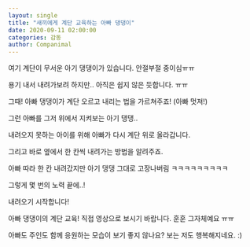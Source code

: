 ```yaml
---
layout: single
title: "새끼에게 계단 교육하는 아빠 댕댕이"
date: 2020-09-11 02:00:00
categories: 감동
author: Companimal
---
```


여기 계단이 무서운 아기 댕댕이가 있습니다. 안절부절 중이심ㅠㅠ

용기 내서 내려가보려 하지만.. 아직은 쉽지 않은 듯합니다. ㅠㅠ

그때! 아빠 댕댕이가 계단 오르고 내리는 법을 가르쳐주죠! (아빠 멋져!)

그런 아빠를 그저 위에서 지켜보는 아기 댕댕..

내려오지 못하는 아이를 위해 아빠가 다시 계단 위로 올라갑니다.

그리고 바로 옆에서 한 칸씩 내려가는 방법을 알려주죠.

아빠 따라 한 칸 내려갔지만 아기 댕댕 그대로 고장나버림 ㅋㅋㅋㅋㅋㅋㅋㅋㅋ

그렇게 몇 번의 노력 끝에..!

내려오기 시작합니다!

아빠 댕댕이의 계단 교육! 직접 영상으로 보시기 바랍니다. 훈훈 그자체예요 ㅠㅠ

아빠도 주인도 함께 응원하는 모습이 보기 좋지 않나요? 보는 저도 행복해지네요. :)
